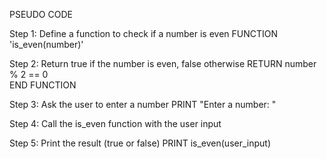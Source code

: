 PSEUDO CODE

Step 1: Define a function to check if a number is even
    FUNCTION 'is_even(number)'

Step 2: Return true if the number is even, false otherwise
        RETURN number % 2 == 0  
    END FUNCTION

Step 3: Ask the user to enter a number
    PRINT "Enter a number: "

Step 4: Call the is_even function with the user input

Step 5: Print the result (true or false)
    PRINT is_even(user_input)  
